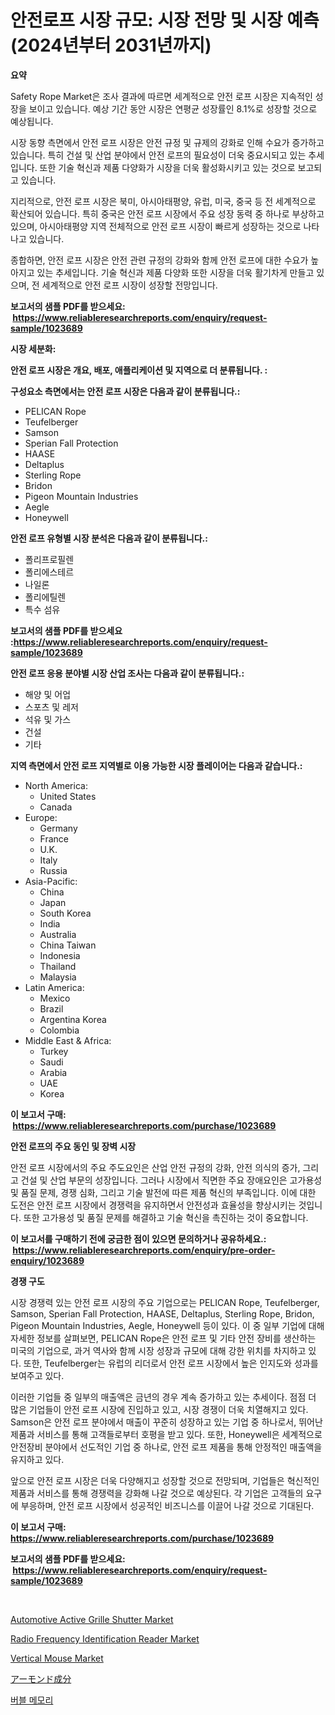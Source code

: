 <p><h1>안전로프 시장 규모: 시장 전망 및 시장 예측 (2024년부터 2031년까지)</h1></p><p><strong>요약</strong></p>
<p><p>Safety Rope Market은 조사 결과에 따르면 세계적으로 안전 로프 시장은 지속적인 성장을 보이고 있습니다. 예상 기간 동안 시장은 연평균 성장률인 8.1%로 성장할 것으로 예상됩니다.</p><p>시장 동향 측면에서 안전 로프 시장은 안전 규정 및 규제의 강화로 인해 수요가 증가하고 있습니다. 특히 건설 및 산업 분야에서 안전 로프의 필요성이 더욱 중요시되고 있는 추세입니다. 또한 기술 혁신과 제품 다양화가 시장을 더욱 활성화시키고 있는 것으로 보고되고 있습니다.</p><p>지리적으로, 안전 로프 시장은 북미, 아시아태평양, 유럽, 미국, 중국 등 전 세계적으로 확산되어 있습니다. 특히 중국은 안전 로프 시장에서 주요 성장 동력 중 하나로 부상하고 있으며, 아시아태평양 지역 전체적으로 안전 로프 시장이 빠르게 성장하는 것으로 나타나고 있습니다.</p><p>종합하면, 안전 로프 시장은 안전 관련 규정의 강화와 함께 안전 로프에 대한 수요가 높아지고 있는 추세입니다. 기술 혁신과 제품 다양화 또한 시장을 더욱 활기차게 만들고 있으며, 전 세계적으로 안전 로프 시장이 성장할 전망입니다.</p></p>
<p><strong>보고서의 샘플 PDF를 받으세요: &nbsp;<a href="https://www.reliableresearchreports.com/enquiry/request-sample/1023689">https://www.reliableresearchreports.com/enquiry/request-sample/1023689</a></strong></p>
<p><strong>시장 세분화:</strong></p>
<p><strong> 안전 로프 시장은 개요, 배포, 애플리케이션 및 지역으로 더 분류됩니다. :</strong></p>
<p><strong>구성요소 측면에서는 안전 로프 시장은 다음과 같이 분류됩니다.:</strong></p>
<p><ul><li>PELICAN Rope</li><li>Teufelberger</li><li>Samson</li><li>Sperian Fall Protection</li><li>HAASE</li><li>Deltaplus</li><li>Sterling Rope</li><li>Bridon</li><li>Pigeon Mountain Industries</li><li>Aegle</li><li>Honeywell</li></ul></p>
<p><strong> 안전 로프 유형별 시장 분석은 다음과 같이 분류됩니다.:</strong></p>
<p><ul><li>폴리프로필렌</li><li>폴리에스테르</li><li>나일론</li><li>폴리에틸렌</li><li>특수 섬유</li></ul></p>
<p><strong>보고서의 샘플 PDF를 받으세요 :<a href="https://www.reliableresearchreports.com/enquiry/request-sample/1023689">https://www.reliableresearchreports.com/enquiry/request-sample/1023689</a></strong></p>
<p><strong> 안전 로프 응용 분야별 시장 산업 조사는 다음과 같이 분류됩니다.:</strong></p>
<p><ul><li>해양 및 어업</li><li>스포츠 및 레저</li><li>석유 및 가스</li><li>건설</li><li>기타</li></ul></p>
<p><strong>지역 측면에서 안전 로프 지역별로 이용 가능한 시장 플레이어는 다음과 같습니다.:</strong></p>
<p><ul>
    <li>
        North America:
        <ul>
            <li>United States</li>
            <li>Canada</li>
        </ul>
    </li>
    <li>
        Europe:
        <ul>
            <li>Germany</li>
            <li>France</li>
            <li>U.K.</li>
            <li>Italy</li>
            <li>Russia</li>
        </ul>
    </li>
    <li>
        Asia-Pacific:
        <ul>
            <li>China</li>
            <li>Japan</li>
            <li>South Korea</li>
            <li>India</li>
            <li>Australia</li>
            <li>China Taiwan</li>
            <li>Indonesia</li>
            <li>Thailand</li>
            <li>Malaysia</li>
        </ul>
    </li>
    <li>
        Latin America:
        <ul>
            <li>Mexico</li>
            <li>Brazil</li>
            <li>Argentina Korea</li>
            <li>Colombia</li>
        </ul>
    </li>
    <li>
        Middle East & Africa:
        <ul>
            <li>Turkey</li>
            <li>Saudi</li>
            <li>Arabia</li>
            <li>UAE</li>
            <li>Korea</li>
        </ul>
    </li>
    </ul></p>
<p><strong>이 보고서 구매: &nbsp;<a href="https://www.reliableresearchreports.com/purchase/1023689">https://www.reliableresearchreports.com/purchase/1023689</a></strong></p>
<p><strong>안전 로프의 주요 동인 및 장벽 시장</strong></p>
<p><p>안전 로프 시장에서의 주요 주도요인은 산업 안전 규정의 강화, 안전 의식의 증가, 그리고 건설 및 산업 부문의 성장입니다. 그러나 시장에서 직면한 주요 장애요인은 고가용성 및 품질 문제, 경쟁 심화, 그리고 기술 발전에 따른 제품 혁신의 부족입니다. 이에 대한 도전은 안전 로프 시장에서 경쟁력을 유지하면서 안전성과 효율성을 향상시키는 것입니다. 또한 고가용성 및 품질 문제를 해결하고 기술 혁신을 촉진하는 것이 중요합니다.</p></p>
<p><strong>이 보고서를 구매하기 전에 궁금한 점이 있으면 문의하거나 공유하세요.: &nbsp;<a href="https://www.reliableresearchreports.com/enquiry/pre-order-enquiry/1023689">https://www.reliableresearchreports.com/enquiry/pre-order-enquiry/1023689</a></strong></p>
<p><strong>경쟁 구도</strong></p>
<p><p>시장 경쟁력 있는 안전 로프 시장의 주요 기업으로는 PELICAN Rope, Teufelberger, Samson, Sperian Fall Protection, HAASE, Deltaplus, Sterling Rope, Bridon, Pigeon Mountain Industries, Aegle, Honeywell 등이 있다. 이 중 일부 기업에 대해 자세한 정보를 살펴보면, PELICAN Rope은 안전 로프 및 기타 안전 장비를 생산하는 미국의 기업으로, 과거 역사와 함께 시장 성장과 규모에 대해 강한 위치를 차지하고 있다. 또한, Teufelberger는 유럽의 리더로서 안전 로프 시장에서 높은 인지도와 성과를 보여주고 있다. </p><p>이러한 기업들 중 일부의 매출액은 금년의 경우 계속 증가하고 있는 추세이다. 점점 더 많은 기업들이 안전 로프 시장에 진입하고 있고, 시장 경쟁이 더욱 치열해지고 있다. Samson은 안전 로프 분야에서 매출이 꾸준히 성장하고 있는 기업 중 하나로서, 뛰어난 제품과 서비스를 통해 고객들로부터 호평을 받고 있다. 또한, Honeywell은 세계적으로 안전장비 분야에서 선도적인 기업 중 하나로, 안전 로프 제품을 통해 안정적인 매출액을 유지하고 있다. </p><p>앞으로 안전 로프 시장은 더욱 다양해지고 성장할 것으로 전망되며, 기업들은 혁신적인 제품과 서비스를 통해 경쟁력을 강화해 나갈 것으로 예상된다. 각 기업은 고객들의 요구에 부응하며, 안전 로프 시장에서 성공적인 비즈니스를 이끌어 나갈 것으로 기대된다.</p></p>
<p><strong>이 보고서 구매: &nbsp; <a href="https://www.reliableresearchreports.com/purchase/1023689">https://www.reliableresearchreports.com/purchase/1023689</a></strong></p>
<p><strong>보고서의 샘플 PDF를 받으세요: &nbsp;<a href="https://www.reliableresearchreports.com/enquiry/request-sample/1023689">https://www.reliableresearchreports.com/enquiry/request-sample/1023689</a></strong><strong></strong></p>
<p>&nbsp;</p>
<p><p><a href="https://issuu.com/reportprime-2/docs/automotive-active-grille-shutter-market-size-2030.">Automotive Active Grille Shutter Market</a></p><p><a href="https://github.com/dimitrishawkinswaynenp91rgz/Market-Research-Report-List-2/blob/main/radio-frequency-identification-reader-market.md">Radio Frequency Identification Reader Market</a></p><p><a href="https://github.com/changoleonlaverguenzanoexiste/Market-Research-Report-List-2/blob/main/vertical-mouse-market.md">Vertical Mouse Market</a></p><p><a href="https://github.com/mcbeesbxa270/Market-Research-Report-List-1/blob/main/83017299750.md">アーモンド成分</a></p><p><a href="https://github.com/xvz497517413/Market-Research-Report-List-1/blob/main/30344039079.md">버블 메모리</a></p></p>